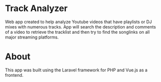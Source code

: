 # Track Analyzer
Web app created to help analyze Youtube videos that have playlists or DJ mixes with numerous tracks. App will search the description and comments of a video to retrieve the tracklist and then try to find the songlinks on all major streaming platforms.

# About
This app was built using the Laravel framework for PHP and Vue.js as a frontend.
